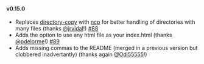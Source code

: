 #### v0.15.0

* Replaces [directory-copy](https://www.npmjs.org/package/directory-copy) with [ncp](https://www.npmjs.org/package/ncp) for better handling of directories with many files (thanks [@jrvidal](https://github.com/jrvidal)!) [#88](https://github.com/logankoester/grunt-phonegap/pull/88)
* Adds the option to use any html file as your index.html (thanks [@pdelorme](https://github.com/pdelorme)!) [#89](https://github.com/logankoester/grunt-phonegap/pull/89)
* Adds missing commas to the README (merged in a previous version but clobbered inadvertantly) (thanks again [@Odi55555](https://github.com/Odi55555)!)
